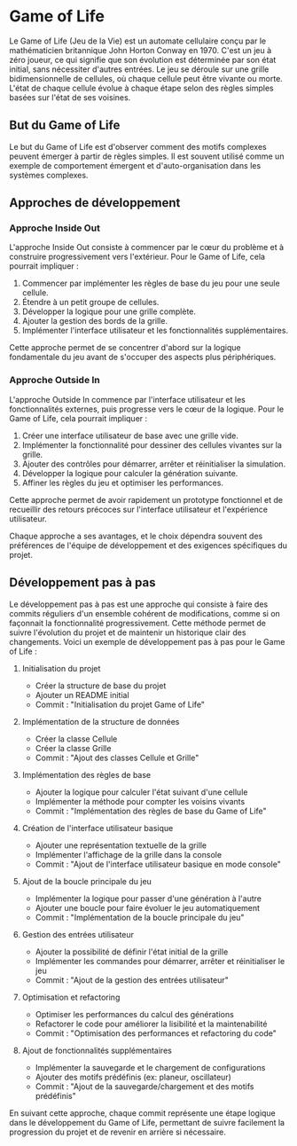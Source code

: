 
# Game of Life

Le Game of Life (Jeu de la Vie) est un automate cellulaire conçu par le mathématicien britannique John Horton Conway en 1970. C'est un jeu à zéro joueur, ce qui signifie que son évolution est déterminée par son état initial, sans nécessiter d'autres entrées. Le jeu se déroule sur une grille bidimensionnelle de cellules, où chaque cellule peut être vivante ou morte. L'état de chaque cellule évolue à chaque étape selon des règles simples basées sur l'état de ses voisines.

## But du Game of Life

Le but du Game of Life est d'observer comment des motifs complexes peuvent émerger à partir de règles simples. Il est souvent utilisé comme un exemple de comportement émergent et d'auto-organisation dans les systèmes complexes.

## Approches de développement

### Approche Inside Out

L'approche Inside Out consiste à commencer par le cœur du problème et à construire progressivement vers l'extérieur. Pour le Game of Life, cela pourrait impliquer :

1. Commencer par implémenter les règles de base du jeu pour une seule cellule.
2. Étendre à un petit groupe de cellules.
3. Développer la logique pour une grille complète.
4. Ajouter la gestion des bords de la grille.
5. Implémenter l'interface utilisateur et les fonctionnalités supplémentaires.

Cette approche permet de se concentrer d'abord sur la logique fondamentale du jeu avant de s'occuper des aspects plus périphériques.

### Approche Outside In

L'approche Outside In commence par l'interface utilisateur et les fonctionnalités externes, puis progresse vers le cœur de la logique. Pour le Game of Life, cela pourrait impliquer :

1. Créer une interface utilisateur de base avec une grille vide.
2. Implémenter la fonctionnalité pour dessiner des cellules vivantes sur la grille.
3. Ajouter des contrôles pour démarrer, arrêter et réinitialiser la simulation.
4. Développer la logique pour calculer la génération suivante.
5. Affiner les règles du jeu et optimiser les performances.

Cette approche permet de avoir rapidement un prototype fonctionnel et de recueillir des retours précoces sur l'interface utilisateur et l'expérience utilisateur.

Chaque approche a ses avantages, et le choix dépendra souvent des préférences de l'équipe de développement et des exigences spécifiques du projet.

## Développement pas à pas

Le développement pas à pas est une approche qui consiste à faire des commits réguliers d'un ensemble cohérent de modifications, comme si on façonnait la fonctionnalité progressivement. Cette méthode permet de suivre l'évolution du projet et de maintenir un historique clair des changements. Voici un exemple de développement pas à pas pour le Game of Life :

1. Initialisation du projet
   - Créer la structure de base du projet
   - Ajouter un README initial
   - Commit : "Initialisation du projet Game of Life"

2. Implémentation de la structure de données
   - Créer la classe Cellule
   - Créer la classe Grille
   - Commit : "Ajout des classes Cellule et Grille"

3. Implémentation des règles de base
   - Ajouter la logique pour calculer l'état suivant d'une cellule
   - Implémenter la méthode pour compter les voisins vivants
   - Commit : "Implémentation des règles de base du Game of Life"

4. Création de l'interface utilisateur basique
   - Ajouter une représentation textuelle de la grille
   - Implémenter l'affichage de la grille dans la console
   - Commit : "Ajout de l'interface utilisateur basique en mode console"

5. Ajout de la boucle principale du jeu
   - Implémenter la logique pour passer d'une génération à l'autre
   - Ajouter une boucle pour faire évoluer le jeu automatiquement
   - Commit : "Implémentation de la boucle principale du jeu"

6. Gestion des entrées utilisateur
   - Ajouter la possibilité de définir l'état initial de la grille
   - Implémenter les commandes pour démarrer, arrêter et réinitialiser le jeu
   - Commit : "Ajout de la gestion des entrées utilisateur"

7. Optimisation et refactoring
   - Optimiser les performances du calcul des générations
   - Refactorer le code pour améliorer la lisibilité et la maintenabilité
   - Commit : "Optimisation des performances et refactoring du code"

8. Ajout de fonctionnalités supplémentaires
   - Implémenter la sauvegarde et le chargement de configurations
   - Ajouter des motifs prédéfinis (ex: planeur, oscillateur)
   - Commit : "Ajout de la sauvegarde/chargement et des motifs prédéfinis"

En suivant cette approche, chaque commit représente une étape logique dans le développement du Game of Life, permettant de suivre facilement la progression du projet et de revenir en arrière si nécessaire.
